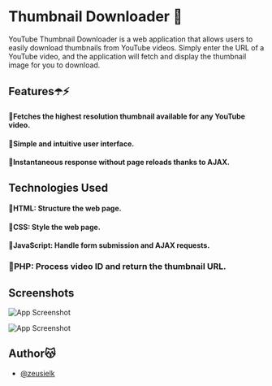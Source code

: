 
# Thumbnail Downloader 🧲

YouTube Thumbnail Downloader is a web application that allows users to easily download thumbnails from YouTube videos. Simply enter the URL of a YouTube video, and the application will fetch and display the thumbnail image for you to download.




## Features☂️⚡️

#### 📌Fetches the highest resolution thumbnail available for any YouTube video.


#### 📌Simple and intuitive user interface.


#### 📌Instantaneous response without page reloads thanks to AJAX.

## Technologies Used


#### 📌HTML: Structure the web page.


#### 📌CSS: Style the web page.


#### 📌JavaScript: Handle form submission and AJAX requests.

### 📌PHP: Process video ID and return the thumbnail URL.

## Screenshots

![App Screenshot](https://previews.dropbox.com/p/thumb/ACS88F5MGFyOH4z98b3NyAxP2k9_wAc4KDI6e1fHt9DBr8LCSsc1_kf2r4lrOb18GCg1EK1ylizsG6cGpioT_FgKWvgxMtXfLiykav4P6iVlTxf7QXhD2lxlv_gyBmbLvSMuGs37hncm5XKjMD9rlVHcrlm5liuUhJ7tPE_Bp9R8L9BOClGS7gn7UUtUwByCCOCOLnOgmjkLo7pO4s8Li8P_6QcEMTQslk3Zyq3rIqrjwbiP__ue-hF7qlrWJGes4B8T0AmUWZD70pns7fgSoQ3D5_AkS0BZCZBTQQTl6I-P38ozGfur6iAlykmcVXmC7D_mUBjn2pCdMBGzRy5yq_jDnGUQ7SmBUTke4EgNqpZZcA/p.png)

![App Screenshot](https://previews.dropbox.com/p/thumb/ACS26MZSP-tQ-dFv9zwm-0rNLj4WFF90dVBVibC4H4n7-peukapTr8f0CrsfrZcuAmCL3rEHS6Q95Wqhn9RrsBrZEWMz2nAvDQf4STYe1Obhjvh6CI4gP6GJHNRDkrsvJPxRbBICAlLpDyAYJIX3-2TQjrTZKyNfQOkkuSY0BUbb8L47nMy2V2yNzvdy6UtWN3tIMiPU0532oBxDkye0H9ms9McId3LXPmFpK29mu2nOQh3QJ1TbpZ0_VFX1JLJHN9dEp7flInKNNH1pJ5jEEkQV82W2nMUJQWMFWiqUQZgGBi1IBjLlGpciyMI-aCsiuhd7dTlYxGmuRRxwrRNHZo_ErImUzP57SKxRrJ-seG04mA/p.png)





## Author😽

- [@zeusielk](https://github.com/zeusielk)

